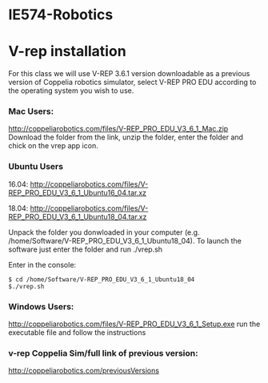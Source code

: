 # IE574-Robotics

# V-rep installation
For this class we will use V-REP 3.6.1 version downloadable as a previous version of Coppelia robotics simulator, select V-REP PRO EDU according to the operating system you wish to use.

### Mac Users:
http://coppeliarobotics.com/files/V-REP_PRO_EDU_V3_6_1_Mac.zip
Download the folder from the link, unzip the folder, enter the folder and chick on the vrep app icon.

### Ubuntu Users
 16.04: 
http://coppeliarobotics.com/files/V-REP_PRO_EDU_V3_6_1_Ubuntu16_04.tar.xz 

18.04:
http://coppeliarobotics.com/files/V-REP_PRO_EDU_V3_6_1_Ubuntu18_04.tar.xz

Unpack the folder you donwloaded in your computer (e.g. /home/Software/V-REP_PRO_EDU_V3_6_1_Ubuntu18_04). To launch the software just enter the folder and run ./vrep.sh

Enter in the console:

<pre><code>$ cd /home/Software/V-REP_PRO_EDU_V3_6_1_Ubuntu18_04 
$./vrep.sh
</code></pre> 


### Windows Users:
http://coppeliarobotics.com/files/V-REP_PRO_EDU_V3_6_1_Setup.exe 
run the executable file and follow the instructions

### v-rep Coppelia Sim/full link of previous version:
http://coppeliarobotics.com/previousVersions
